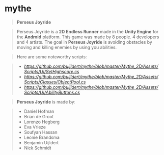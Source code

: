 # mythe

> **Perseus Joyride**

> Perseus Joyride is a **2D Endless Runner** made in the **Unity Engine** for the **Android** platform.
> This game was made by 8 people. 4 developers and 4 artists.
> The goal in **Perseus Joyride** is avoiding obstacles by moving and killing enemies by using you abilities.

> Here are some noteworthy scripts:

> - *https://github.com/buijldert/mythe/blob/master/Mythe_2D/Assets/Scripts/UI/SetHighscore.cs*
> - *https://github.com/buijldert/mythe/blob/master/Mythe_2D/Assets/Scripts/Classes/ObjectPool.cs*
> - *https://github.com/buijldert/mythe/blob/master/Mythe_2D/Assets/Scripts/UI/AbilityButtons.cs*

> **Perseus Joyride** is made by:

> - Daniel Hofman
> - Brian de Groot
> - Lorenzo Hegberg
> - Eva Vrieze
> - Soufyan Hassan
> - Leonie Brandsma
> - Benjamin Uijldert
> - Nick Schmidt
